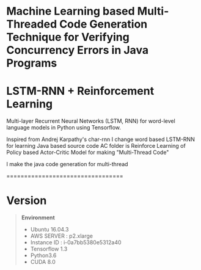 
Machine Learning based Multi-Threaded Code Generation Technique for Verifying Concurrency Errors in Java Programs
=================================

# **LSTM-RNN + Reinforcement Learning**

Multi-layer Recurrent Neural Networks (LSTM, RNN) for word-level language models in Python using Tensorflow.

Inspired from Andrej Karpathy's char-rnn
I change word based LSTM-RNN for learning Java based source code
AC folder is Reinforce Learning of Policy based Actor-Critic Model for making "Multi-Thread Code"

I make the java code generation for multi-thread

=================================

# **Version**

> **Environment**
> - Ubuntu 16.04.3
> - AWS SERVER : p2.xlarge
> - Instance ID : i-0a7bb5380e5312a40
> - Tensorflow 1.3
> - Python3.6
> - CUDA 8.0